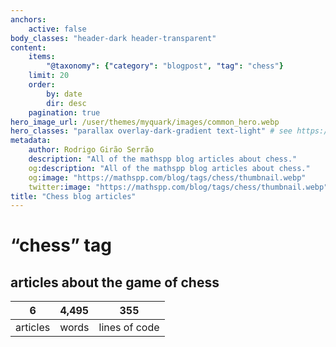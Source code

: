 ```yaml
---
anchors:
    active: false
body_classes: "header-dark header-transparent"
content:
    items:
        "@taxonomy": {"category": "blogpost", "tag": "chess"}
    limit: 20
    order:
        by: date
        dir: desc
    pagination: true
hero_image_url: /user/themes/myquark/images/common_hero.webp
hero_classes: "parallax overlay-dark-gradient text-light" # see https://demo.getgrav.org/blog-skeleton/blog/hero-classes
metadata:
    author: Rodrigo Girão Serrão
    description: "All of the mathspp blog articles about chess."
    og:description: "All of the mathspp blog articles about chess."
    og:image: "https://mathspp.com/blog/tags/chess/thumbnail.webp"
    twitter:image: "https://mathspp.com/blog/tags/chess/thumbnail.webp"
title: "Chess blog articles"
---
```


# “chess” tag


## articles about the game of chess



<table class="stats-table">
    <thead>
        <tr>
            <th style="text-align: center;">6</th>
            <th style="text-align: center;">4,495</th>
            <th style="text-align: center;">355</th>
        </tr>
    </thead>
    <tbody>
        <tr>
            <td style="text-align: center;">articles</td>
            <td style="text-align: center;">words</td>
            <td style="text-align: center;">lines of code</td>
        </tr>
    </tbody>
</table>
